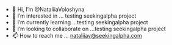 - 👋 Hi, I’m @NataliiaVoloshyna
- 👀 I’m interested in ... testing seekingalpha project
- 🌱 I’m currently learning ...testing seekingalpha project
- 💞️ I’m looking to collaborate on ...testing seekingalpha project
- 📫 How to reach me ... nataliiav@seekingalpha.com

<!---
NataliiaVoloshyna/NataliiaVoloshyna is a ✨ special ✨ repository because its `README.md` (this file) appears on your GitHub profile.
You can click the Preview link to take a look at your changes.
--->
